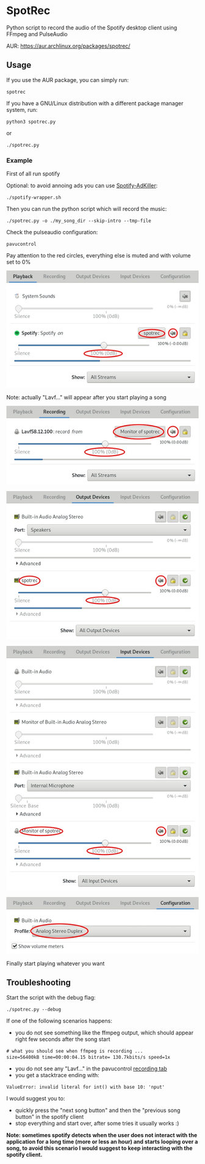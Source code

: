 # SpotRec

Python script to record the audio of the Spotify desktop client using FFmpeg
and PulseAudio

AUR: https://aur.archlinux.org/packages/spotrec/



## Usage

If you use the AUR package,
you can simply run:

```
spotrec
```

If you have a GNU/Linux distribution with a different package manager system,
run:

```
python3 spotrec.py
```

or

```
./spotrec.py
```


### Example

First of all run spotify

Optional: to avoid annoing ads you can use
[Spotify-AdKiller](https://github.com/SecUpwN/Spotify-AdKiller):

```
./spotify-wrapper.sh
```

Then you can run the python script which will record the music:

```
./spotrec.py -o ./my_song_dir --skip-intro --tmp-file
```

Check the  pulseaudio configuration:

```
pavucontrol
```

Pay attention to the red circles, everything else is muted and with volume set
to 0%

![playback tab](https://github.com/Bleuzen/SpotRec/raw/master/img/pavucontrol_playback_tab.jpeg)

Note: actually "Lavf..." will appear after you start playing a song

![recording tab](https://github.com/Bleuzen/SpotRec/raw/master/img/pavucontrol_recording_tab.jpeg)

![output devices tab](https://github.com/Bleuzen/SpotRec/raw/master/img/pavucontrol_output_devices_tab.jpeg)

![input devices tab](https://github.com/Bleuzen/SpotRec/raw/master/img/pavucontrol_input_devices_tab.jpeg)

![configuration tab](https://github.com/Bleuzen/SpotRec/raw/master/img/pavucontrol_configuration_tab.jpeg)

Finally start playing whatever you want



## Troubleshooting

Start the script with the debug flag:

```
./spotrec.py --debug
```

If one of the following scenarios happens:

* you do not see something like the ffmpeg output, which should appear right
  few seconds after the song start

```
# what you should see when ffmpeg is recording ...
size=56400kB time=00:00:04.15 bitrate= 130.7kbits/s speed=1x
```

* you do not see any "Lavf..." in the pavucontrol
  [recording tab](https://github.com/Bleuzen/SpotRec/raw/master/img/pavucontrol_recording_tab.jpeg)
* you get a stacktrace ending with:

```
ValueError: invalid literal for int() with base 10: 'nput'
```

I would suggest you to:

* quickly press the "next song button" and then the "previous song button" in
  the spotify client
* stop everything and start over, after some tries it usually works :)


**Note: sometimes spotify detects when the user does not interact with the
application for a long time (more or less an hour) and starts looping over a
song, to avoid this scenario I would suggest to keep interacting with the
spotify client.**
